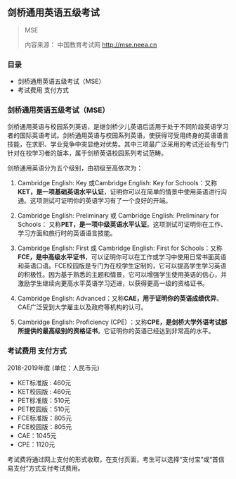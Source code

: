 ## 剑桥通用英语五级考试

> MSE
>
> 内容来源： 中国教育考试网 http://mse.neea.cn

### 目录
* 剑桥通用英语五级考试（MSE）
* 考试费用 支付方式


### 剑桥通用英语五级考试（MSE）

剑桥通用英语与校园系列英语，是继剑桥少儿英语后适用于处于不同阶段英语学习者的国际英语考试。剑桥通用英语与校园系列英语，使获得可受用终身的英语语言技能，在求职、学业竞争中突显绝对优势。其中三项最广泛采用的考试还设有专门针对在校学习者的版本，属于剑桥英语校园系列考试范畴。

剑桥通用英语分为五个级别，由初级至高依次为：

1. Cambridge English: Key 或Cambridge English: Key for Schools：又称**KET，是一项基础英语水平认证**，证明你可以在简单的情景中使用英语进行沟通。这项测试可证明你的英语学习有了一个良好的开端。

2. Cambridge English: Preliminary 或 Cambridge English: Preliminary for Schools： 又称**PET，是一项中级英语水平认证**。这项测试可证明你在工作、学习方面和旅行时的英语语言技能。

3. Cambridge English: First 或 Cambridge English: First for Schools：又称**FCE，是中高级水平证书**，可以证明你可以在工作或学习中使用日常书面英语和英语口语。FCE校园版是专门为在校学生定制的，它可以提高学生学习英语的积极性。因为基于熟悉的主题和情景，它可以增强学生使用英语的信心，并激励学生继续向更高水平英语学习迈进，以获得更高一级的资格证书。

4. Cambridge English: Advanced：又称**CAE，用于证明你的英语成绩优异**。 CAE广泛受到大学雇主以及政府等机构的认可。

5. Cambridge English: Proficiency (CPE) ：又称**CPE，是剑桥大学外语考试部所提供的最高级别的资格证书**。它证明你的英语已经达到非常高的水平。

### 考试费用 支付方式

2018-2019年度 (单位：人民币元)

* KET标准版 : 460元
* KET校园版 : 460元
* PET标准版：510元
* PET校园版：510元
* FCE标准版：805元
* FCE校园版：805元
* CAE：1045元
* CPE：1120元

考试费将通过网上支付的形式收取，在支付页面，考生可以选择“支付宝”或“首信易支付”方式支付考试费用。

